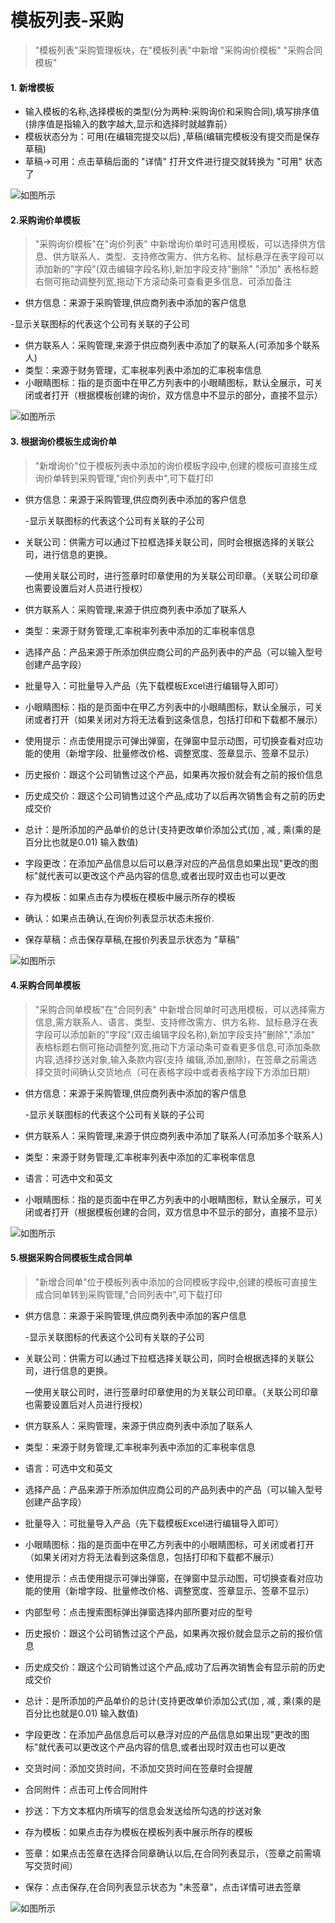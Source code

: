 # 模板列表-采购

> "模板列表"采购管理板块，在"模板列表"中新增 "采购询价模板" "采购合同模板"

#### 1. 新增模板
* 输入模板的名称,选择模板的类型(分为两种:采购询价和采购合同),填写排序值(排序值是指输入的数字越大,显示和选择时就越靠前）
* 模板状态分为：可用(在编辑完提交以后) ,草稿(编辑完模板没有提交而是保存草稿)
* 草稿->可用：点击草稿后面的 "详情" 打开文件进行提交就转换为 "可用" 状态了

![如图所示](../file/cg-mblb1.png)

#### 2.采购询价单模板

> "采购询价模板"在"询价列表" 中新增询价单时可选用模板，可以选择供方信息、供方联系人、类型、支持修改需方、供方名称、鼠标悬浮在表字段可以添加新的"字段"(双击编辑字段名称),新加字段支持"删除" "添加" 表格标题右侧可拖动调整列宽,拖动下方滚动条可查看更多信息、可添加备注

* 供方信息：来源于采购管理,供应商列表中添加的客户信息

 -显示关联图标的代表这个公司有关联的子公司

* 供方联系人：采购管理,来源于供应商列表中添加了的联系人(可添加多个联系人)
* 类型：来源于财务管理，汇率税率列表中添加的汇率税率信息
* 小眼睛图标：指的是页面中在甲乙方列表中的小眼睛图标，默认全展示，可关闭或者打开（根据模板创建的询价，双方信息中不显示的部分，直接不显示）

![如图所示](../file/cg-mblb2.png)

#### 3. 根据询价模板生成询价单

> "新增询价"位于模板列表中添加的询价模板字段中,创建的模板可直接生成询价单转到采购管理,"询价列表中",可下载打印 

* 供方信息：来源于采购管理,供应商列表中添加的客户信息

  -显示关联图标的代表这个公司有关联的子公司

* 关联公司：供需方可以通过下拉框选择关联公司，同时会根据选择的关联公司，进行信息的更换。

  —使用关联公司时，进行签章时印章使用的为关联公司印章。（关联公司印章也需要设置后对人员进行授权）

* 供方联系人：采购管理,来源于供应商列表中添加了联系人
* 类型：来源于财务管理,汇率税率列表中添加的汇率税率信息
* 选择产品：产品来源于所添加供应商公司的产品列表中的产品（可以输入型号创建产品字段）
* 批量导入：可批量导入产品（先下载模板Excel进行编辑导入即可）
* 小眼睛图标：指的是页面中在甲乙方列表中的小眼睛图标，默认全展示，可关闭或者打开（如果关闭对方将无法看到这条信息，包括打印和下载都不展示）
* 使用提示：点击使用提示可弹出弹窗，在弹窗中显示动图，可切换查看对应功能的使用（新增字段、批量修改价格、调整宽度、签章显示、签章不显示）
* 历史报价：跟这个公司销售过这个产品，如果再次报价就会有之前的报价信息
* 历史成交价：跟这个公司销售过这个产品,成功了以后再次销售会有之前的历史成交价
* 总计：是所添加的产品单价的总计(支持更改单价添加公式(加 , 减 , 乘(乘的是百分比也就是0.01) 输入数值)
* 字段更改：在添加产品信息以后可以悬浮对应的产品信息如果出现"更改的图标"就代表可以更改这个产品内容的信息,或者出现时双击也可以更改
* 存为模板：如果点击存为模板在模板中展示所存的模板
* 确认：如果点击确认,在询价列表显示状态未报价.
* 保存草稿：点击保存草稿,在报价列表显示状态为 "草稿"

![如图所示](../file/cg-mblb3.png)

#### 4.采购合同单模板

> "采购合同单模板"在"合同列表" 中新增合同单时可选用模板，可以选择需方信息,需方联系人、语言、类型、支持修改需方、供方名称、鼠标悬浮在表字段可以添加新的"字段"(双击编辑字段名称),新加字段支持"删除","添加" 表格标题右侧可拖动调整列宽,拖动下方滚动条可查看更多信息,可添加条款内容,选择抄送对象,输入条款内容(支持 编辑,添加,删除)，在签章之前需选择交货时间确认交货地点（可在表格字段中或者表格字段下方添加日期）

* 供方信息：来源于采购管理,供应商列表中添加的客户信息

  -显示关联图标的代表这个公司有关联的子公司

* 供方联系人：采购管理,来源于供应商列表中添加了联系人(可添加多个联系人)
* 类型：来源于财务管理,汇率税率列表中添加的汇率税率信息
* 语言：可选中文和英文
* 小眼睛图标：指的是页面中在甲乙方列表中的小眼睛图标，默认全展示，可关闭或者打开（根据模板创建的合同，双方信息中不显示的部分，直接不显示）

![如图所示](../file/cg-mblb4.png)

#### 5.根据采购合同模板生成合同单

> "新增合同单"位于模板列表中添加的合同模板字段中,创建的模板可直接生成合同单转到采购管理,"合同列表中",可下载打印

* 供方信息：来源于采购管理,供应商列表中添加的客户信息

  -显示关联图标的代表这个公司有关联的子公司

* 关联公司：供需方可以通过下拉框选择关联公司，同时会根据选择的关联公司，进行信息的更换。

  —使用关联公司时，进行签章时印章使用的为关联公司印章。（关联公司印章也需要设置后对人员进行授权）
  
* 供方联系人：采购管理，来源于供应商列表中添加了联系人
* 类型：来源于财务管理,汇率税率列表中添加的汇率税率信息
* 语言：可选中文和英文
* 选择产品：产品来源于所添加供应商公司的产品列表中的产品（可以输入型号创建产品字段）
* 批量导入：可批量导入产品（先下载模板Excel进行编辑导入即可）
* 小眼睛图标：指的是页面中在甲乙方列表中的小眼睛图标，可关闭或者打开（如果关闭对方将无法看到这条信息，包括打印和下载都不展示）
* 使用提示：点击使用提示可弹出弹窗，在弹窗中显示动图，可切换查看对应功能的使用（新增字段、批量修改价格、调整宽度、签章显示、签章不显示）
* 内部型号：点击搜索图标弹出弹窗选择内部所要对应的型号
* 历史报价：跟这个公司销售过这个产品，如果再次报价就会显示之前的报价信息
* 历史成交价：跟这个公司销售过这个产品,成功了后再次销售会有显示前的历史成交价
* 总计：是所添加的产品单价的总计(支持更改单价添加公式(加 , 减 , 乘(乘的是百分比也就是0.01) 输入数值)
* 字段更改：在添加产品信息后可以悬浮对应的产品信息如果出现"更改的图标"就代表可以更改这个产品内容的信息,或者出现时双击也可以更改
* 交货时间：添加交货时间，不添加交货时间在签章时会提醒
* 合同附件：点击可上传合同附件
* 抄送：下方文本框内所填写的信息会发送给所勾选的抄送对象
* 存为模板：如果点击存为模板在模板列表中展示所存的模板
* 签章：如果点击签章在选择合同章确认以后,在合同列表显示，（签章之前需填写交货时间）
* 保存：点击保存,在合同列表显示状态为 "未签章"，点击详情可进去签章

![如图所示](../file/cg-mblb5.png)